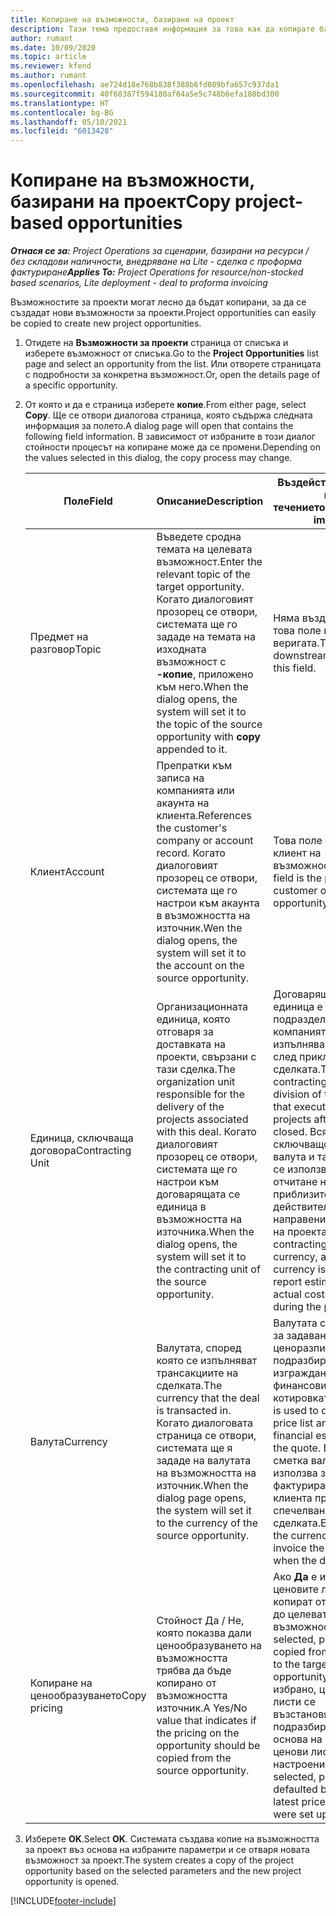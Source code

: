 ```yaml
---
title: Копиране на възможности, базирани на проект
description: Тази тема предоставя информация за това как да копирате базирани на проект възможности в Project Operations.
author: rumant
ms.date: 10/09/2020
ms.topic: article
ms.reviewer: kfend
ms.author: rumant
ms.openlocfilehash: ae724d18e768b838f388b6fd089bfa657c937da1
ms.sourcegitcommit: 40f68387f594180af64a5e5c748b6efa188bd300
ms.translationtype: HT
ms.contentlocale: bg-BG
ms.lasthandoff: 05/10/2021
ms.locfileid: "6013428"
---
```

# <a name="copy-project-based-opportunities"></a><span data-ttu-id="e1861-103">Копиране на възможности, базирани на проект</span><span class="sxs-lookup"><span data-stu-id="e1861-103">Copy project-based opportunities</span></span>

<span data-ttu-id="e1861-104">_**Отнася се за:** Project Operations за сценарии, базирани на ресурси / без складови наличности, внедряване на Lite - сделка с проформа фактуриране_</span><span class="sxs-lookup"><span data-stu-id="e1861-104">_**Applies To:** Project Operations for resource/non-stocked based scenarios, Lite deployment - deal to proforma invoicing_</span></span>


<span data-ttu-id="e1861-105">Възможностите за проекти могат лесно да бъдат копирани, за да се създадат нови възможности за проекти.</span><span class="sxs-lookup"><span data-stu-id="e1861-105">Project opportunities can easily be copied to create new project opportunities.</span></span> 

1. <span data-ttu-id="e1861-106">Отидете на **Възможности за проекти** страница от списъка и изберете възможност от списъка.</span><span class="sxs-lookup"><span data-stu-id="e1861-106">Go to the **Project Opportunities** list page and select an opportunity from the list.</span></span> <span data-ttu-id="e1861-107">Или отворете страницата с подробности за конкретна възможност.</span><span class="sxs-lookup"><span data-stu-id="e1861-107">Or, open the details page of a specific opportunity.</span></span> 
2. <span data-ttu-id="e1861-108">От която и да е страница изберете **копие**.</span><span class="sxs-lookup"><span data-stu-id="e1861-108">From either page, select **Copy**.</span></span> <span data-ttu-id="e1861-109">Ще се отвори диалогова страница, която съдържа следната информация за полето.</span><span class="sxs-lookup"><span data-stu-id="e1861-109">A dialog page will open that contains the following field information.</span></span> <span data-ttu-id="e1861-110">В зависимост от избраните в този диалог стойности процесът на копиране може да се промени.</span><span class="sxs-lookup"><span data-stu-id="e1861-110">Depending on the values selected in this dialog, the copy process may change.</span></span>

    | <span data-ttu-id="e1861-111">**Поле**</span><span class="sxs-lookup"><span data-stu-id="e1861-111">**Field**</span></span> | <span data-ttu-id="e1861-112">**Описание**</span><span class="sxs-lookup"><span data-stu-id="e1861-112">**Description**</span></span> | <span data-ttu-id="e1861-113">**Въздействие надолу по течението**</span><span class="sxs-lookup"><span data-stu-id="e1861-113">**Downstream impact**</span></span> |
    | --- | --- | --- |
    | <span data-ttu-id="e1861-114">Предмет на разговор</span><span class="sxs-lookup"><span data-stu-id="e1861-114">Topic</span></span> | <span data-ttu-id="e1861-115">Въведете сродна темата на целевата възможност.</span><span class="sxs-lookup"><span data-stu-id="e1861-115">Enter the relevant topic of the target opportunity.</span></span> <span data-ttu-id="e1861-116">Когато диалоговият прозорец се отвори, системата ще го зададе на темата на изходната възможност с **-копие**, приложено към него.</span><span class="sxs-lookup"><span data-stu-id="e1861-116">When the dialog opens, the system will set it to the topic of the source opportunity with **copy** appended to it.</span></span> | <span data-ttu-id="e1861-117">Няма въздействие за това поле надолу по веригата.</span><span class="sxs-lookup"><span data-stu-id="e1861-117">There's no downstream impact for this field.</span></span> |
    | <span data-ttu-id="e1861-118">Клиент</span><span class="sxs-lookup"><span data-stu-id="e1861-118">Account</span></span> | <span data-ttu-id="e1861-119">Препратки към записа на компанията или акаунта на клиента.</span><span class="sxs-lookup"><span data-stu-id="e1861-119">References the customer's company or account record.</span></span> <span data-ttu-id="e1861-120">Когато диалоговият прозорец се отвори, системата ще го настрои към акаунта в възможността на източник.</span><span class="sxs-lookup"><span data-stu-id="e1861-120">Wen the dialog opens, the system will set it to the account on the source opportunity.</span></span> | <span data-ttu-id="e1861-121">Това поле е основният клиент на възможността.</span><span class="sxs-lookup"><span data-stu-id="e1861-121">This field is the primary customer on the opportunity.</span></span> |
    | <span data-ttu-id="e1861-122">Единица, сключваща договора</span><span class="sxs-lookup"><span data-stu-id="e1861-122">Contracting Unit</span></span> | <span data-ttu-id="e1861-123">Организационната единица, която отговаря за доставката на проекти, свързани с тази сделка.</span><span class="sxs-lookup"><span data-stu-id="e1861-123">The organization unit responsible for the delivery of the projects associated with this deal.</span></span> <span data-ttu-id="e1861-124">Когато диалоговият прозорец се отвори, системата ще го настрои към договарящата се единица в възможността на източника.</span><span class="sxs-lookup"><span data-stu-id="e1861-124">When the dialog opens, the system will set it to the contracting unit of the source opportunity.</span></span> | <span data-ttu-id="e1861-125">Договарящата се единица е подразделението на компанията, което ще изпълнява проектите след приключване на сделката.</span><span class="sxs-lookup"><span data-stu-id="e1861-125">The contracting unit is the division of the company that executes the projects after the deal is closed.</span></span> <span data-ttu-id="e1861-126">Всяко сключващо звено има валута и тази валута се използва за отчитане на приблизителни и действителни разходи, направени по време на проекта.</span><span class="sxs-lookup"><span data-stu-id="e1861-126">Every contracting unit has a currency, and this currency is used to report estimated and actual costs incurred during the project.</span></span> |
    | <span data-ttu-id="e1861-127">Валута</span><span class="sxs-lookup"><span data-stu-id="e1861-127">Currency</span></span> | <span data-ttu-id="e1861-128">Валутата, според която се изпълняват трансакциите на сделката.</span><span class="sxs-lookup"><span data-stu-id="e1861-128">The currency that the deal is transacted in.</span></span> <span data-ttu-id="e1861-129">Когато диалоговата страница се отвори, системата ще я зададе на валутата на възможността на източник.</span><span class="sxs-lookup"><span data-stu-id="e1861-129">When the dialog page opens, the system will set it to the currency of the source opportunity.</span></span> | <span data-ttu-id="e1861-130">Валутата се използва за задаване на ценоразпис по подразбиране и изграждане на финансови оценки по котировката.</span><span class="sxs-lookup"><span data-stu-id="e1861-130">Currency is used to default a price list and build financial estimates on the quote.</span></span> <span data-ttu-id="e1861-131">В крайна сметка валутата се използва за фактуриране на клиента при спечелване на сделката.</span><span class="sxs-lookup"><span data-stu-id="e1861-131">Eventually, the currency is used to invoice the customer when the deal is won.</span></span> |
    | <span data-ttu-id="e1861-132">Копиране на ценообразуването</span><span class="sxs-lookup"><span data-stu-id="e1861-132">Copy pricing</span></span> | <span data-ttu-id="e1861-133">Стойност Да / Не, която показва дали ценообразуването на възможността трябва да бъде копирано от възможността източник.</span><span class="sxs-lookup"><span data-stu-id="e1861-133">A Yes/No value that indicates if the pricing on the opportunity should be copied from the source opportunity.</span></span> | <span data-ttu-id="e1861-134">Ако **Да** е избрано, ценовите листи се копират от източника до целевата възможност.</span><span class="sxs-lookup"><span data-stu-id="e1861-134">If **Yes** is selected, price lists are copied from the source to the target opportunity.</span></span> <span data-ttu-id="e1861-135">Ако **Не** е избрано, ценовите листи се възстановяват по подразбиране въз основа на най-новите ценови листи, които са настроени.</span><span class="sxs-lookup"><span data-stu-id="e1861-135">If **No** is selected, price lists are defaulted based on the latest price lists that were set up.</span></span> |

3. <span data-ttu-id="e1861-136">Изберете **OK**.</span><span class="sxs-lookup"><span data-stu-id="e1861-136">Select **OK**.</span></span> <span data-ttu-id="e1861-137">Системата създава копие на възможността за проект въз основа на избраните параметри и се отваря новата възможност за проект.</span><span class="sxs-lookup"><span data-stu-id="e1861-137">The system creates a copy of the project opportunity based on the selected parameters and the new project opportunity is opened.</span></span>


[!INCLUDE[footer-include](../includes/footer-banner.md)]